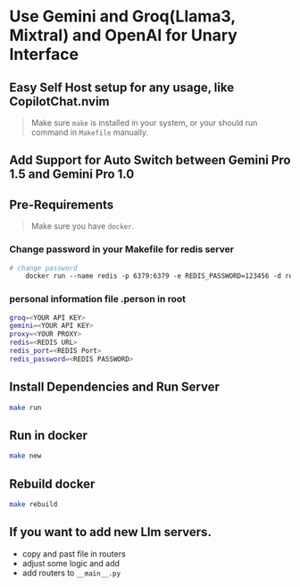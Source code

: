 # Use Gemini and Groq(Llama3, Mixtral) and OpenAI for Unary Interface

## Easy Self Host setup for any usage, like CopilotChat.nvim

> Make sure `make` is installed in your system, or your should run command in `Makefile` manually.

## Add Support for Auto Switch between Gemini Pro 1.5 and Gemini Pro 1.0

## Pre-Requirements

> Make sure you have `docker`.

### Change password in your Makefile for redis server

```makefile
# change password
    docker run --name redis -p 6379:6379 -e REDIS_PASSWORD=123456 -d redis /bin/sh -c 'redis-server --appendonly yes --requirepass ${REDIS_PASSWORD}'
```

### personal information file .person in root

```sh
groq=<YOUR API KEY>
gemini=<YOUR API KEY>
proxy=<YOUR PROXY>
redis=<REDIS URL>
redis_port=<REDIS Port>
redis_password=<REDIS PASSWORD>
```

## Install Dependencies and Run Server

```sh
make run
```

## Run in docker

```sh
make new
```

## Rebuild docker

```sh
make rebuild
```

## If you want to add new Llm servers.

- copy and past file in routers
- adjust some logic and add
- add routers to `__main__.py`
